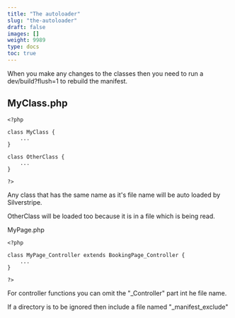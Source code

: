 ```yaml
---
title: "The autoloader"
slug: "the-autoloader"
draft: false
images: []
weight: 9989
type: docs
toc: true
---
```


When you make any changes to the classes then you need to run a dev/build?flush=1 to rebuild the manifest.

## MyClass.php
    <?php
    
    class MyClass {
        ...
    }
    
    class OtherClass {
        ...
    }
    
    ?>

Any class that has the same name as it's file name will be auto loaded by Silverstripe.

OtherClass will be loaded too because it is in a file which is being read.

MyPage.php

    <?php
    
    class MyPage_Controller extends BookingPage_Controller {
        ...
    }
    
    ?>

For controller functions you can omit the "_Controller" part int he file name.

If a directory is to be ignored then include a file named "_manifest_exclude"

